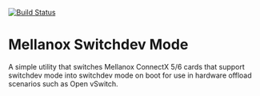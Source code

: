 [![Build Status](https://travis-ci.org/openstack-charmers/mlnx-switchdev-mode.svg?branch=master)](https://travis-ci.org/openstack-charmers/mlnx-switchdev-mode)

# Mellanox Switchdev Mode

A simple utility that switches Mellanox ConnectX 5/6 cards that support
switchdev mode into switchdev mode on boot for use in hardware offload
scenarios such as Open vSwitch.
